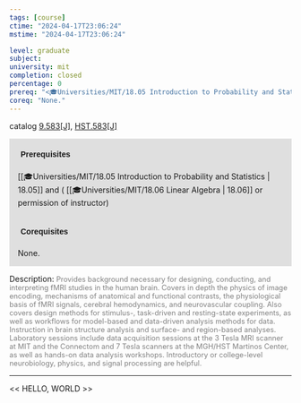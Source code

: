 ```yaml
---
tags: [course]
ctime: "2024-04-17T23:06:24"
mstime: "2024-04-17T23:06:24"

level: graduate
subject: 
university: mit
completion: closed
percentage: 0
prereq: "<🎓Universities/MIT/18.05 Introduction to Probability and Statistics> and ( <🎓Universities/MIT/18.06 Linear Algebra> or permission of instructor)"
coreq: "None."
---
```


catalog [9.583[J]](http://student.mit.edu/catalog/m9b.html#9.583), [HST.583[J]](http://student.mit.edu/catalog/mHSTa.html#HST.583)

<span style="display: block; padding: 15px; background-color: rgb(100, 100, 100, 0.2);"><font id="m_prereq3821_0" style="display: block; font-family: Arial, sans-serif; font-weight: bold; padding: 5px">Prerequisites</font><br><span id="prereq3821_0">[[🎓Universities/MIT/18.05 Introduction to Probability and Statistics | 18.05]] and ( [[🎓Universities/MIT/18.06 Linear Algebra | 18.06]] or permission of instructor)</span></span>
<span style="display: block; padding: 15px; background-color: rgb(100, 100, 100, 0.2);"><font id="m_coreq3821_0" style="display: block; font-family: Arial, sans-serif; font-weight: bold; padding: 5px">Corequisites</font><br><span id="coreq3821_0">None.</span></span>

<font style="">Description:</font>
<font style="color: grey; font-size: 0.8rem;">Provides background necessary for designing, conducting, and interpreting fMRI studies in the human brain. Covers in depth the physics of image encoding, mechanisms of anatomical and functional contrasts, the physiological basis of fMRI signals, cerebral hemodynamics, and neurovascular coupling. Also covers design methods for stimulus-, task-driven and resting-state experiments, as well as workflows for model-based and data-driven analysis methods for data. Instruction in brain structure analysis and surface- and region-based analyses. Laboratory sessions include data acquisition sessions at the 3 Tesla MRI scanner at MIT and the Connectom and 7 Tesla scanners at the MGH/HST Martinos Center, as well as hands-on data analysis workshops. Introductory or college-level neurobiology, physics, and signal processing are helpful.</font>



---

<< HELLO, WORLD >>
